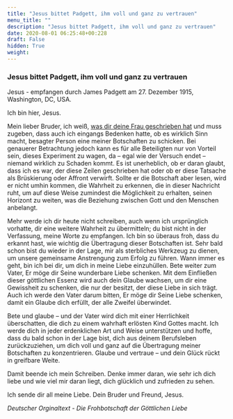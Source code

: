 ```yaml
---
title: "Jesus bittet Padgett, ihm voll und ganz zu vertrauen"
menu_title: ""
description: "Jesus bittet Padgett, ihm voll und ganz zu vertrauen"
date: 2020-08-01 06:25:48+00:228
draft: False
hidden: True
weight:
---
```

### Jesus bittet Padgett, ihm voll und ganz zu vertrauen

Jesus - empfangen durch James Padgett am 27. Dezember 1915, Washington, DC, USA.

Ich bin hier, Jesus.

Mein lieber Bruder, ich weiß, [was dir deine Frau geschrieben hat](/padgett-botschaften/padgett-botschaften-in-reihenfolge-des-datums/padgett-botschaften-1915-september-dezember/helens-stellungnahme-in-bezug-einer-idee-padgetts-jep-helen-padgett-27-dezember-1915/) und muss zugeben, dass auch ich eingangs Bedenken hatte, ob es wirklich Sinn macht, besagter Person eine meiner Botschaften zu schicken. Bei genauerer Betrachtung jedoch kann es für alle Beteiligten nur von Vorteil sein, dieses Experiment zu wagen, da – egal wie der Versuch endet – niemand wirklich zu Schaden kommt. Es ist unerheblich, ob er daran glaubt, dass ich es war, der diese Zeilen geschrieben hat oder ob er diese Tatsache als Brüskierung oder Affront verwirft. Sollte er die Botschaft aber lesen, wird er nicht umhin kommen, die Wahrheit zu erkennen, die in dieser Nachricht ruht, um auf diese Weise zumindest die Möglichkeit zu erhalten, seinen Horizont zu weiten, was die Beziehung zwischen Gott und den Menschen anbelangt.

Mehr werde ich dir heute nicht schreiben, auch wenn ich ursprünglich vorhatte, dir eine weitere Wahrheit zu übermitteln; du bist nicht in der Verfassung, meine Worte zu empfangen. Ich bin so überaus froh, dass du erkannt hast, wie wichtig die Übertragung dieser Botschaften ist. Sehr bald schon bist du wieder in der Lage, mir als sterbliches Werkzeug zu dienen, um unsere gemeinsame Anstrengung zum Erfolg zu führen. Wann immer es geht, bin ich bei dir, um dich in meine Liebe einzuhüllen. Bete weiter zum Vater, Er möge dir Seine wunderbare Liebe schenken. Mit dem Einfließen dieser göttlichen Essenz wird auch dein Glaube wachsen, um dir eine Gewissheit zu schenken, die nur der besitzt, der diese Liebe in sich trägt. Auch ich werde den Vater darum bitten, Er möge dir Seine Liebe schenken, damit ein Glaube dich erfüllt, der alle Zweifel überwindet.  

Bete und glaube – und der Vater wird dich mit einer Herrlichkeit überschatten, die dich zu einem wahrhaft erlösten Kind Gottes macht. Ich werde dich in jeder erdenklichen Art und Weise unterstützen und hoffe, dass du bald schon in der Lage bist, dich aus deinem Berufsleben zurückzuziehen, um dich voll und ganz auf die Übertragung meiner Botschaften zu konzentrieren. Glaube und vertraue – und dein Glück rückt in greifbare Weite.  

Damit beende ich mein Schreiben. Denke immer daran, wie sehr ich dich liebe und wie viel mir daran liegt, dich glücklich und zufrieden zu sehen.  

Ich sende dir all meine Liebe. Dein Bruder und Freund, Jesus.

*Deutscher Orginaltext - Die Frohbotschaft der Göttlichen Liebe*
